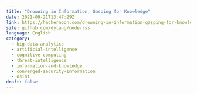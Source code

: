 ```yaml
---
title: "Drowning in Information, Gasping for Knowledge"
date: 2021-09-21T13:47:29Z
link: https://hackernoon.com/drowning-in-information-gasping-for-knowledge?source=rss&utm_medium=RSS&utm_source=news.12bit.vn
site: github.com/dylang/node-rss
language: English
category:
  - big-data-analytics
  - artificial-intelligence
  - cognitive-computing
  - threat-intelligence
  - information-and-knowledge
  - converged-security-information
  - osint
draft: false
---
```

